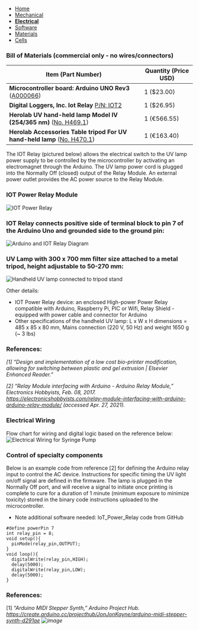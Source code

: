 - [Home](/3-DPrintingCornealOrganoids/index)
- [Mechanical](/3-DPrintingCornealOrganoids/mechanical)
- **[Electrical](/3-DPrintingCornealOrganoids/electrical)**
- [Software](/3-DPrintingCornealOrganoids/software)
- [Materials](/3-DPrintingCornealOrganoids/materials)
- [Cells](/3-DPrintingCornealOrganoids/cells)


### Bill of Materials (commercial only - no wires/connectors)

Item (Part Number) | Quantity (Price USD)
----------------- | ------------------
**Microcontroller board: Arduino UNO Rev3** ([A000066](https://store.arduino.cc/usa/arduino-uno-rev3?gclid=CjwKCAjw7J6EBhBDEiwA5UUM2kiIwPj5KBX0le2F_Cw-b6Y-2dzF8z2GmRwNDn0Ixuz6hKcMwVTmTRoCmj8QAvD_BwE)) | 1 ($23.00)
**Digital Loggers, Inc. Iot Relay** [P/N: IOT2](https://dlidirect.com/products/iot-power-relay)| 1 ($26.95)
**Herolab UV hand-held lamp Model IV (254/365 nm)** ([No. H469.1](https://www.carlroth.com/com/en/uv-hand-held-lamps/uv-hand-held-lamp-model-iv/p/h469.1?emcs0=12&emcs1=Produktdetailseite&emcs2=null&emcs3=333676)) | 1 (€566.55)
**Herolab Accessories Table tripod For UV hand-held lamp** ([No.  H470.1](https://www.carlroth.com/com/en/uv-hand-held-lamps/accessories-table-tripod-for-uv-hand-held-lamp/p/h470.1))| 1 (€163.40)

The IOT Relay (pictured below) allows the electrical switch to the UV lamp power supply to be controlled by the microcontroller by activating an electromagnet through the Arduino. The UV lamp power cord is plugged into the Normally Off (closed) output of the Relay Module. An external power outlet provides the AC power source to the Relay Module. 

### IOT Power Relay Module 
![IOT Power Relay](/3-DPrintingCornealOrganoids/SoftwareImages/IOTPowerRelay.jpg)

### IOT Relay connects positive side of terminal block to pin 7 of the Arduino Uno and grounded side to the ground pin:
![Arduino and IOT Relay Diagram](/3-DPrintingCornealOrganoids/SoftwareImages/RelayArduinoAC.png)

### UV Lamp with 300 x 700 mm filter size attached to a metal tripod, height adjustable to 50-270 mm: 
![Handheld UV lamp connected to tripod stand](/3-DPrintingCornealOrganoids/SoftwareImages/UVLamp.jpg)

Other details:
* IOT Power Relay device: an enclosed High-power Power Relay compatible with Arduino, Raspberry Pi, PIC or Wifi, Relay Shield - equipped with power cable and connector for Arduino 
* Other specifications of the handheld UV lamp: L x W x H dimensions = 485 x 85 x 80 mm, Mains connection (220 V, 50 Hz) and weight 1650 g (~ 3 lbs)
 
### References: 
_[1] “Design and implementation of a low cost bio-printer modification, allowing for switching between plastic and gel extrusion | Elsevier Enhanced Reader.”_

_[2] “Relay Module interfacing with Arduino - Arduino Relay Module,” Electronics Hobbyists, Feb. 08, 2017. https://electronicshobbyists.com/relay-module-interfacing-with-arduino-arduino-relay-module/ (accessed Apr. 27, 2021)._

### Electrical Wiring 
Flow chart for wiring and digital logic based on the reference below:
![Electrical Wiring for Syringe Pump](/3-DPrintingCornealOrganoids/SoftwareImages/Wiring.png)

### Control of specialty components
 Below is an example code from reference [2] for defining the Arduino relay input to control the AC device. Instructions for specific timing the UV light on/off signal are defined in the firmware. The lamp is plugged in the Normally Off port, and will receive a signal to initiate once printing is complete to cure for a duration of 1 minute (minimum exposure to minimize toxicity) stored in the binary code instructions uploaded to the microcontroller. 
 * Note additional software needed:  IoT_Power_Relay code from GitHub
```
#define powerPin 7
int relay_pin = 8;
void setup(){ 
  pinMode(relay_pin,OUTPUT);
}
void loop(){
  digitalWrite(relay_pin,HIGH);
  delay(5000);
  digitalWrite(relay_pin,LOW);
  delay(5000);
}
```
### References: 
[1] _“Arduino MIDI Stepper Synth,” Arduino Project Hub. https://create.arduino.cc/projecthub/JonJonKayne/arduino-midi-stepper-synth-d291ae 
![image](https://user-images.githubusercontent.com/82895295/116425312-d105fc80-a807-11eb-9f4e-291729e29560.png)_
